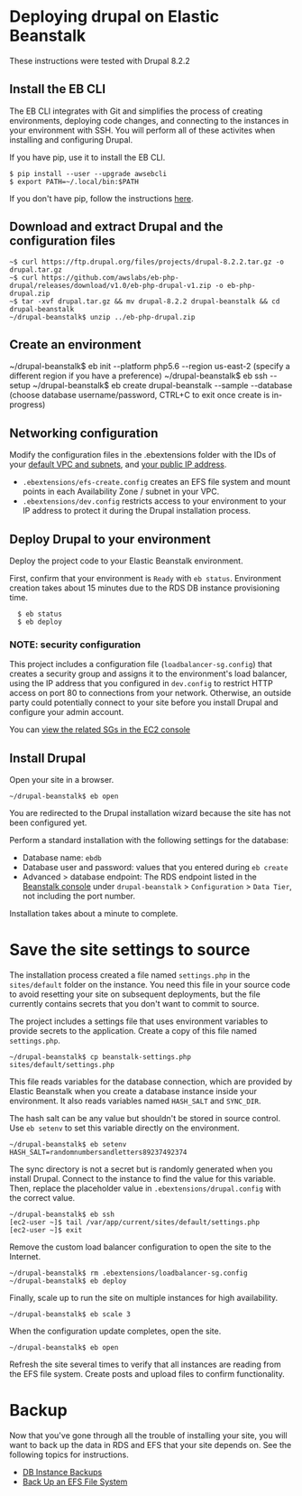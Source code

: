 # Deploying drupal on Elastic Beanstalk
These instructions were tested with Drupal 8.2.2

## Install the EB CLI

The EB CLI integrates with Git and simplifies the process of creating environments, deploying code changes, and connecting to the instances in your environment with SSH. You will perform all of these activites when installing and configuring Drupal.

If you have pip, use it to install the EB CLI.

```
$ pip install --user --upgrade awsebcli
$ export PATH=~/.local/bin:$PATH
```

If you don't have pip, follow the instructions [here](http://docs.aws.amazon.com/elasticbeanstalk/latest/dg/eb-cli3-install.html).

## Download and extract Drupal and the configuration files

```
~$ curl https://ftp.drupal.org/files/projects/drupal-8.2.2.tar.gz -o drupal.tar.gz
~$ curl https://github.com/awslabs/eb-php-drupal/releases/download/v1.0/eb-php-drupal-v1.zip -o eb-php-drupal.zip
~$ tar -xvf drupal.tar.gz && mv drupal-8.2.2 drupal-beanstalk && cd drupal-beanstalk
~/drupal-beanstalk$ unzip ../eb-php-drupal.zip
```

## Create an environment
~/drupal-beanstalk$ eb init --platform php5.6 --region us-east-2
(specify a different region if you have a preference)
~/drupal-beanstalk$ eb ssh --setup
~/drupal-beanstalk$ eb create drupal-beanstalk --sample --database
(choose database username/password, CTRL+C to exit once create is in-progress)

## Networking configuration
Modify the configuration files in the .ebextensions folder with the IDs of your [default VPC and subnets](https://console.aws.amazon.com/vpc/home#subnets:filter=default), and [your public IP address](https://www.google.com/search?q=what+is+my+ip). 

 - `.ebextensions/efs-create.config` creates an EFS file system and mount points in each Availability Zone / subnet in your VPC.
 - `.ebextensions/dev.config` restricts access to your environment to your IP address to protect it during the Drupal installation process.

## Deploy Drupal to your environment
Deploy the project code to your Elastic Beanstalk environment. 

First, confirm that your environment is `Ready` with `eb status`. Environment creation takes about 15 minutes due to the RDS DB instance provisioning time.

```
  $ eb status
  $ eb deploy
```

### NOTE: security configuration

This project includes a configuration file (`loadbalancer-sg.config`) that creates a security group and assigns it to the environment's load balancer, using the IP address that you configured in `dev.config` to restrict HTTP access on port 80 to connections from your network. Otherwise, an outside party could potentially connect to your site before you install Drupal and configure your admin account.

You can [view the related SGs in the EC2 console](https://console.aws.amazon.com/ec2/v2/home#SecurityGroups:search=drupal-beanstalk)

## Install Drupal

Open your site in a browser.

```
~/drupal-beanstalk$ eb open
```

You are redirected to the Drupal installation wizard because the site has not been configured yet.

Perform a standard installation with the following settings for the database:

 - Database name: `ebdb`
 - Database user and password: values that you entered during `eb create`
 - Advanced > database endpoint: The RDS endpoint listed in the [Beanstalk console](https://console.aws.amazon.com/elasticbeanstalk/home#/application/overview?applicationName=drupal-beanstalk) under `drupal-beanstalk` > `Configuration` > `Data Tier`, not including the port number.

Installation takes about a minute to complete.

# Save the site settings to source

The installation process created a file named `settings.php` in the `sites/default` folder on the instance. You need this file in your source code to avoid resetting your site on subsequent deployments, but the file currently contains secrets that you don't want to commit to source.

The project includes a settings file that uses environment variables to provide secrets to the application. Create a copy of this file named `settings.php`.

```
~/drupal-beanstalk$ cp beanstalk-settings.php sites/default/settings.php
```

This file reads variables for the database connection, which are provided by Elastic Beanstalk when you create a database instance inside your environment. It also reads variables named `HASH_SALT` and `SYNC_DIR`.

The hash salt can be any value but shouldn't be stored in source control. Use `eb setenv` to set this variable directly on the environment.
```
~/drupal-beanstalk$ eb setenv HASH_SALT=randomnumbersandletters89237492374
```

The sync directory is not a secret but is randomly generated when you install Drupal. Connect to the instance to find the value for this variable. Then, replace the placeholder value in `.ebextensions/drupal.config` with the correct value.
```
~/drupal-beanstalk$ eb ssh
[ec2-user ~]$ tail /var/app/current/sites/default/settings.php
[ec2-user ~]$ exit
```

Remove the custom load balancer configuration to open the site to the Internet.
```
~/drupal-beanstalk$ rm .ebextensions/loadbalancer-sg.config
~/drupal-beanstalk$ eb deploy
```

Finally, scale up to run the site on multiple instances for high availability.
```
~/drupal-beanstalk$ eb scale 3
```

When the configuration update completes, open the site.
```
~/drupal-beanstalk$ eb open
```

Refresh the site several times to verify that all instances are reading from the EFS file system. Create posts and upload files to confirm functionality.

# Backup

Now that you've gone through all the trouble of installing your site, you will want to back up the data in RDS and EFS that your site depends on. See the following topics for instructions.

 - [DB Instance Backups](http://docs.aws.amazon.com/AmazonRDS/latest/UserGuide/Overview.BackingUpAndRestoringAmazonRDSInstances.html)
 - [Back Up an EFS File System](http://docs.aws.amazon.com/efs/latest/ug/efs-backup.html)
